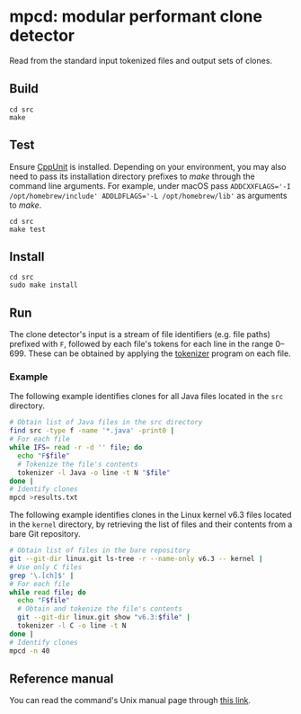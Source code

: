 # mpcd: modular performant clone detector

Read from the standard input tokenized files and output
sets of clones.

## Build

```
cd src
make
```

## Test
Ensure [CppUnit](https://en.wikipedia.org/wiki/CppUnit) is installed.
Depending on your environment, you may also need to pass its installation
directory prefixes to _make_ through the command line arguments.
For example, under macOS pass
`ADDCXXFLAGS='-I /opt/homebrew/include' ADDLDFLAGS='-L /opt/homebrew/lib'`
as arguments to _make_.

```
cd src
make test
```

## Install

```
cd src
sudo make install
```

## Run

The clone detector's input is a stream of file identifiers
(e.g. file paths) prefixed with `F`, followed by each file's
tokens for each line in the range 0–699.
These can be obtained by applying the
[tokenizer](https://github.com/dspinellis/tokenizer) program on each file.

### Example

The following example identifies clones for all Java files
located in the `src` directory.

```sh
# Obtain list of Java files in the src directory
find src -type f -name '*.java' -print0 |
# For each file
while IFS= read -r -d '' file; do
  echo "F$file"
  # Tokenize the file's contents
  tokenizer -l Java -o line -t N "$file"
done |
# Identify clones
mpcd >results.txt
```

The following example identifies clones in the Linux kernel v6.3
files located in the `kernel` directory,
by retrieving the list of files and their contents from a bare Git
repository.

```sh
# Obtain list of files in the bare repository
git --git-dir linux.git ls-tree -r --name-only v6.3 -- kernel |
# Use only C files
grep '\.[ch]$' |
# For each file
while read file; do
  echo "F$file"
  # Obtain and tokenize the file's contents
  git --git-dir linux.git show "v6.3:$file" |
  tokenizer -l C -o line -t N
done |
# Identify clones
mpcd -n 40
```


## Reference manual
You can read the command's Unix manual page through [this link](https://dspinellis.github.io/manview/?src=https%3A%2F%2Fraw.githubusercontent.com%2Fdspinellis%2Fmpcd%2Fmaster%2Fsrc%2Fmpcd.1&name=mpcd(1)&link=https%3A%2F%2Fgithub.com%2Fdspinellis%2mpcd).

